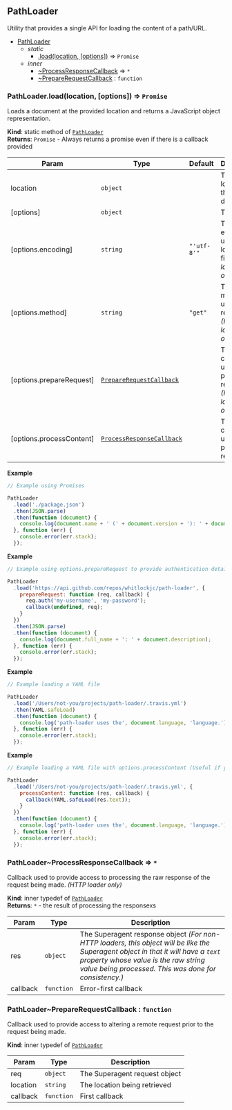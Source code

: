 <a name="module_PathLoader"></a>

## PathLoader
Utility that provides a single API for loading the content of a path/URL.


* [PathLoader](#module_PathLoader)
    * _static_
        * [.load(location, [options])](#module_PathLoader.load) ⇒ <code>Promise</code>
    * _inner_
        * [~ProcessResponseCallback](#module_PathLoader..ProcessResponseCallback) ⇒ <code>\*</code>
        * [~PrepareRequestCallback](#module_PathLoader..PrepareRequestCallback) : <code>function</code>

<a name="module_PathLoader.load"></a>

### PathLoader.load(location, [options]) ⇒ <code>Promise</code>
Loads a document at the provided location and returns a JavaScript object representation.

**Kind**: static method of <code>[PathLoader](#module_PathLoader)</code>  
**Returns**: <code>Promise</code> - Always returns a promise even if there is a callback provided  

| Param | Type | Default | Description |
| --- | --- | --- | --- |
| location | <code>object</code> |  | The location to the document |
| [options] | <code>object</code> |  | The options |
| [options.encoding] | <code>string</code> | <code>&quot;&#x27;utf-8&#x27;&quot;</code> | The encoding to use when loading the file *(File loader only)* |
| [options.method] | <code>string</code> | <code>&quot;get&quot;</code> | The HTTP method to use for the request *(HTTP loader only)* |
| [options.prepareRequest] | <code>[PrepareRequestCallback](#module_PathLoader..PrepareRequestCallback)</code> |  | The callback used to prepare the request *(HTTP loader only)* |
| [options.processContent] | <code>[ProcessResponseCallback](#module_PathLoader..ProcessResponseCallback)</code> |  | The callback used to process the response |

**Example**  
```js
// Example using Promises

PathLoader
  .load('./package.json')
  .then(JSON.parse)
  .then(function (document) {
    console.log(document.name + ' (' + document.version + '): ' + document.description);
  }, function (err) {
    console.error(err.stack);
  });
```
**Example**  
```js
// Example using options.prepareRequest to provide authentication details for a remotely secure URL

PathLoader
  .load('https://api.github.com/repos/whitlockjc/path-loader', {
    prepareRequest: function (req, callback) {
      req.auth('my-username', 'my-password');
      callback(undefined, req);
    }
  })
  .then(JSON.parse)
  .then(function (document) {
    console.log(document.full_name + ': ' + document.description);
  }, function (err) {
    console.error(err.stack);
  });
```
**Example**  
```js
// Example loading a YAML file

PathLoader
  .load('/Users/not-you/projects/path-loader/.travis.yml')
  .then(YAML.safeLoad)
  .then(function (document) {
    console.log('path-loader uses the', document.language, 'language.');
  }, function (err) {
    console.error(err.stack);
  });
```
**Example**  
```js
// Example loading a YAML file with options.processContent (Useful if you need information in the raw response)

PathLoader
  .load('/Users/not-you/projects/path-loader/.travis.yml', {
    processContent: function (res, callback) {
      callback(YAML.safeLoad(res.text));
    }
  })
  .then(function (document) {
    console.log('path-loader uses the', document.language, 'language.');
  }, function (err) {
    console.error(err.stack);
  });
```
<a name="module_PathLoader..ProcessResponseCallback"></a>

### PathLoader~ProcessResponseCallback ⇒ <code>\*</code>
Callback used to provide access to processing the raw response of the request being made. *(HTTP loader only)*

**Kind**: inner typedef of <code>[PathLoader](#module_PathLoader)</code>  
**Returns**: <code>\*</code> - the result of processing the responsexs  

| Param | Type | Description |
| --- | --- | --- |
| res | <code>object</code> | The Superagent response object *(For non-HTTP loaders, this object will be like the Superagent object in that it will have a `text` property whose value is the raw string value being processed.  This was done for consistency.)* |
| callback | <code>function</code> | Error-first callback |

<a name="module_PathLoader..PrepareRequestCallback"></a>

### PathLoader~PrepareRequestCallback : <code>function</code>
Callback used to provide access to altering a remote request prior to the request being made.

**Kind**: inner typedef of <code>[PathLoader](#module_PathLoader)</code>  

| Param | Type | Description |
| --- | --- | --- |
| req | <code>object</code> | The Superagent request object |
| location | <code>string</code> | The location being retrieved |
| callback | <code>function</code> | First callback |

